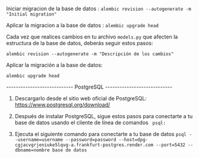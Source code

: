 Iniciar migracion de la base de datos : 
` alembic revision --autogenerate -m "Initial migration" `

Aplicar la migracion a la base de datos : 
` alembic upgrade head `


Cada vez que realices cambios en tu archivo ` models.py ` que afecten la estructura de la base de datos, deberás seguir estos pasos:

` alembic revision --autogenerate -m "Descripción de los cambios" `

Aplicar la migración a la base de datos:

` alembic upgrade head `



---------------------------- PostgreSQL ----------------------------

1. Descargarlo desde el sitio web oficial de PostgreSQL: https://www.postgresql.org/download/

2. Después de instalar PostgreSQL, sigue estos pasos para conectarte a tu base de datos usando el cliente de línea de comandos ` psql:`

3. Ejecuta el siguiente comando para conectarte a tu base de datos 
` psql --username=username --password=password --host=dpg-cgjacvgrjeniuke5lqvg-a.frankfurt-postgres.render.com --port=5432 --dbname=nombre base de datos ` 

